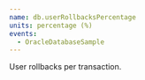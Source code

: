 ```yaml
---
name: db.userRollbacksPercentage
units: percentage (%)
events:
  - OracleDatabaseSample
---
```


User rollbacks per transaction.